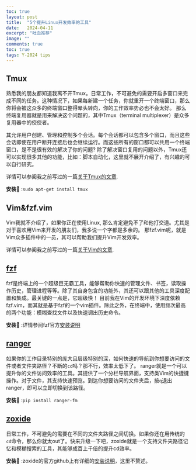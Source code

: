 ```yaml
---
toc: true
layout: post
title:  "5个提升Linux开发效率的工具"
date:   2024-04-11
excerpt: "吐血推荐"
image: ""
comments: true
toc: true
tags: Y-2024 tips
---
```


## Tmux

熟悉我的朋友都知道我离不开Tmux。日常工作，不可避免的需要开启多窗口来完成不同的任务。这种情况下，如果每新建一个任务，你就重开一个终端窗口，那么你将会被这众多的终端窗口整得晕头转向，你的工作效率势必也不会太好。
那么终端复用器就是用来解决这个问题的，其中Tmux（terminal multiplexer）是众多复用器中的佼佼者。

其允许用户创建、管理和控制多个会话。每个会话都可以包含多个窗口，而且这些会话即使在用户断开连接后也会继续运行。而这些所有的窗口都可以共用一个终端窗口，是不是很有效的解决了你的问题?
除了解决窗口复用的问题以外，Tmux还可以实现很多其他的功能，比如：脚本自动化，这里就不展开介绍了，有兴趣的可以自行研究。

详情可以参阅我之前写过的一篇[关于Tmux的文章][tmux_intro].

**安装**:wrench: :`sudo apt-get install tmux`


## Vim&fzf.vim
Vim我就不介绍了，如果你正在使用Linux, 那么肯定避免不了和他打交道。尤其是对于喜欢用Vim来开发的朋友们，我多说一个字都是多余的。
那fzf.vim呢，就是Vim众多插件中的一员，其可以帮助我们提升Vim开发效率。

<script src="https://asciinema.org/a/653606.js" id="asciicast-653606" async="true"></script>

详情可以参阅我之前写过的一篇[关于Vim的文章][vim_intro].

## [fzf][fzf]
fzf是终端上的一个超级巨无霸工具，能够帮助你快速的管理文件、书签，读取操作历史，管理进程等等。除了其自身包含的功能外，其还可以跟其他的工具深度配置和集成。最关键的一点是，它超级快！
目前我在Vim的开发环境下深度依赖fzf.vim，而其就是基于fzf的一个vim插件。除此之外，在终端中，使用频次最高的两个功能：模糊查找文件以及快速调出历史命令。

<script src="https://asciinema.org/a/653604.js" id="asciicast-653604" async="true"></script>

**安装**:wrench: :详情参阅fzf官方[安装说明][fzf_install]

## [ranger][ranger_github]
如果你的工作目录特别的庞大且层级特别的深，如何快速的导航到你想要访问的文件或者文件夹路径？不断的`cd`吗？那不行，效率太低下了。
ranger就是一个可以提升你的文件访问效率的工具。其提供了一个分栏导航界面，支持类Vim的快捷键操作。对于文件，其支持快速预览。到达你想要访问的文件夹后，按`q`退出ranger，即可以立即切换到该路径。

<script src="https://asciinema.org/a/653582.js" id="asciicast-653582" async="true"></script>

**安装**:wrench: :`pip install ranger-fm`

## [zoxide][zoxide_github]
日常工作，不可避免的需要在不同的文件夹路径之间切换。如果你还在用传统的`cd`命令，那么你就太out了。快来升级一下吧，zoxide就是一个支持文件夹路径记忆和模糊搜索的工具，其能够成百上千倍的提升cd效率。

<script src="https://asciinema.org/a/653578.js" id="asciicast-653578" async="true"></script>

**安装**:wrench: :zoxide的官方github上有详细的[安装说明][zoxide_install]，这里不赘述。

[tmux_intro]: <https://www.bingfeng.tech/blog/Setup_Your_VIM_Env/>
[vim_intro]: <https://www.bingfeng.tech/blog/Setup_Your_VIM_Env_Part_II/>
[fzf]: <https://github.com/junegunn/fzf>
[fzf_install]: <https://github.com/junegunn/fzf?tab=readme-ov-file#installation>
[ranger_github]: <https://github.com/ranger/ranger>
[zoxide_github]: <https://github.com/ajeetdsouza/zoxide>
[zoxide_install]: <https://github.com/ajeetdsouza/zoxide?tab=readme-ov-file#installation>

